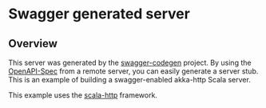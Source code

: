 # Swagger generated server

## Overview
This server was generated by the [swagger-codegen](https://github.com/swagger-api/swagger-codegen) project.  By using the 
[OpenAPI-Spec](https://github.com/swagger-api/swagger-core/wiki) from a remote server, you can easily generate a server stub.  This
is an example of building a swagger-enabled akka-http Scala server.

This example uses the [scala-http](http://doc.akka.io/docs/akka-http/current/index.html) framework.